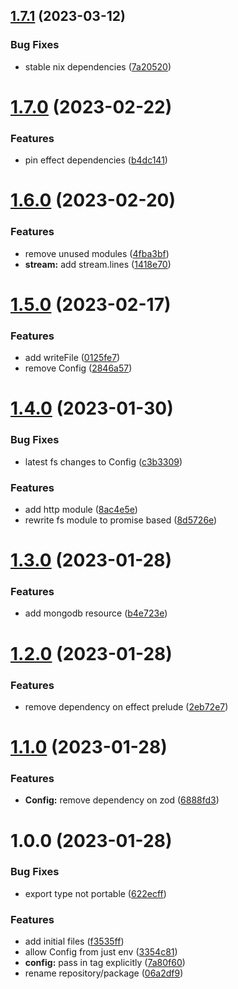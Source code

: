 ## [1.7.1](https://github.com/tstelzer/effect-kitchensink/compare/1.7.0...1.7.1) (2023-03-12)


### Bug Fixes

* stable nix dependencies ([7a20520](https://github.com/tstelzer/effect-kitchensink/commit/7a20520f5d6f258cd05c28a4e62f3d4646504b1a))

# [1.7.0](https://github.com/tstelzer/effect-kitchensink/compare/1.6.0...1.7.0) (2023-02-22)


### Features

* pin effect dependencies ([b4dc141](https://github.com/tstelzer/effect-kitchensink/commit/b4dc1418b247c777bc0f83ea38e67c217d257809))

# [1.6.0](https://github.com/tstelzer/effect-kitchensink/compare/1.5.0...1.6.0) (2023-02-20)


### Features

* remove unused modules ([4fba3bf](https://github.com/tstelzer/effect-kitchensink/commit/4fba3bf4c7d302559d271b01e18e6af935401c71))
* **stream:** add stream.lines ([1418e70](https://github.com/tstelzer/effect-kitchensink/commit/1418e709823336882aa47e7f64a37c91a4bec933))

# [1.5.0](https://github.com/tstelzer/effect-kitchensink/compare/1.4.0...1.5.0) (2023-02-17)


### Features

* add writeFile ([0125fe7](https://github.com/tstelzer/effect-kitchensink/commit/0125fe7a49f3ab4e9664263856f53c58496cf25b))
* remove Config ([2846a57](https://github.com/tstelzer/effect-kitchensink/commit/2846a5719c813e3465d3e898ef363fcb3db668b8))

# [1.4.0](https://github.com/tstelzer/effect-kitchensink/compare/1.3.0...1.4.0) (2023-01-30)


### Bug Fixes

* latest fs changes to Config ([c3b3309](https://github.com/tstelzer/effect-kitchensink/commit/c3b33091e9fba5e0edc21fdc878d95e07b073088))


### Features

* add http module ([8ac4e5e](https://github.com/tstelzer/effect-kitchensink/commit/8ac4e5ec41e7427635f59530f00bb93a84bc494f))
* rewrite fs module to promise based ([8d5726e](https://github.com/tstelzer/effect-kitchensink/commit/8d5726e9ada11a8e745139532dce6634d27ffbfc))

# [1.3.0](https://github.com/tstelzer/effect-kitchensink/compare/1.2.0...1.3.0) (2023-01-28)


### Features

* add mongodb resource ([b4e723e](https://github.com/tstelzer/effect-kitchensink/commit/b4e723e919829136ac7d31651e38e46c1082ceff))

# [1.2.0](https://github.com/tstelzer/effect-kitchensink/compare/1.1.0...1.2.0) (2023-01-28)


### Features

* remove dependency on effect prelude ([2eb72e7](https://github.com/tstelzer/effect-kitchensink/commit/2eb72e753ac7c1dd4ab89db32b7a31a60caab146))

# [1.1.0](https://github.com/tstelzer/effect-kitchensink/compare/1.0.0...1.1.0) (2023-01-28)


### Features

* **Config:** remove dependency on zod ([6888fd3](https://github.com/tstelzer/effect-kitchensink/commit/6888fd382d8ef4ea1c817f4a70927f04c81ac045))

# 1.0.0 (2023-01-28)


### Bug Fixes

* export type not portable ([622ecff](https://github.com/tstelzer/effect-kitchensink/commit/622ecff1dd43c9750f05fe9b29e975974ce9d615))


### Features

* add initial files ([f3535ff](https://github.com/tstelzer/effect-kitchensink/commit/f3535ffe0fb6ce006d2a766ea4872e61b3f86844))
* allow Config from just env ([3354c81](https://github.com/tstelzer/effect-kitchensink/commit/3354c81d230924c15f12b812c3ed379c3034b828))
* **config:** pass in tag explicitly ([7a80f60](https://github.com/tstelzer/effect-kitchensink/commit/7a80f600d55cd78d743597271f7f439e5af701d5))
* rename repository/package ([06a2df9](https://github.com/tstelzer/effect-kitchensink/commit/06a2df9139a0e92f29578b340bd4934df08f6b00))
